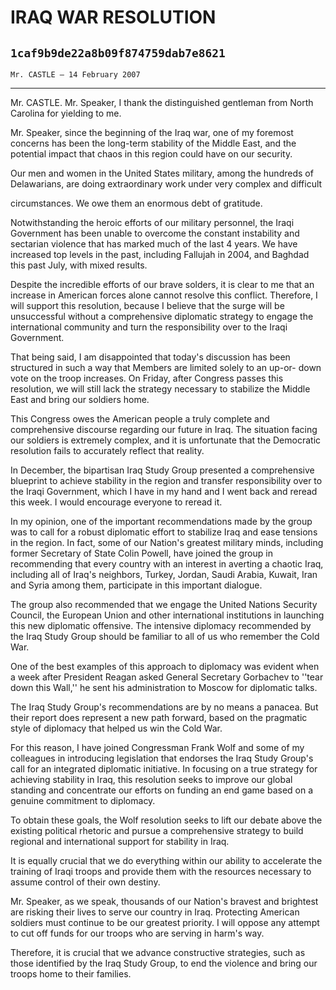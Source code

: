 # IRAQ WAR RESOLUTION
## `1caf9b9de22a8b09f874759dab7e8621`
`Mr. CASTLE — 14 February 2007`

---


Mr. CASTLE. Mr. Speaker, I thank the distinguished gentleman from 
North Carolina for yielding to me.

Mr. Speaker, since the beginning of the Iraq war, one of my foremost 
concerns has been the long-term stability of the Middle East, and the 
potential impact that chaos in this region could have on our security.

Our men and women in the United States military, among the hundreds 
of Delawarians, are doing extraordinary work under very complex and 
difficult


circumstances. We owe them an enormous debt of gratitude.

Notwithstanding the heroic efforts of our military personnel, the 
Iraqi Government has been unable to overcome the constant instability 
and sectarian violence that has marked much of the last 4 years. We 
have increased top levels in the past, including Fallujah in 2004, and 
Baghdad this past July, with mixed results.

Despite the incredible efforts of our brave solders, it is clear to 
me that an increase in American forces alone cannot resolve this 
conflict. Therefore, I will support this resolution, because I believe 
that the surge will be unsuccessful without a comprehensive diplomatic 
strategy to engage the international community and turn the 
responsibility over to the Iraqi Government.

That being said, I am disappointed that today's discussion has been 
structured in such a way that Members are limited solely to an up-or-
down vote on the troop increases. On Friday, after Congress passes this 
resolution, we will still lack the strategy necessary to stabilize the 
Middle East and bring our soldiers home.

This Congress owes the American people a truly complete and 
comprehensive discourse regarding our future in Iraq. The situation 
facing our soldiers is extremely complex, and it is unfortunate that 
the Democratic resolution fails to accurately reflect that reality.

In December, the bipartisan Iraq Study Group presented a 
comprehensive blueprint to achieve stability in the region and transfer 
responsibility over to the Iraqi Government, which I have in my hand 
and I went back and reread this week. I would encourage everyone to 
reread it.

In my opinion, one of the important recommendations made by the group 
was to call for a robust diplomatic effort to stabilize Iraq and ease 
tensions in the region. In fact, some of our Nation's greatest military 
minds, including former Secretary of State Colin Powell, have joined 
the group in recommending that every country with an interest in 
averting a chaotic Iraq, including all of Iraq's neighbors, Turkey, 
Jordan, Saudi Arabia, Kuwait, Iran and Syria among them, participate in 
this important dialogue.

The group also recommended that we engage the United Nations Security 
Council, the European Union and other international institutions in 
launching this new diplomatic offensive. The intensive diplomacy 
recommended by the Iraq Study Group should be familiar to all of us who 
remember the Cold War.

One of the best examples of this approach to diplomacy was evident 
when a week after President Reagan asked General Secretary Gorbachev to 
''tear down this Wall,'' he sent his administration to Moscow for 
diplomatic talks.

The Iraq Study Group's recommendations are by no means a panacea. But 
their report does represent a new path forward, based on the pragmatic 
style of diplomacy that helped us win the Cold War.

For this reason, I have joined Congressman Frank Wolf and some of my 
colleagues in introducing legislation that endorses the Iraq Study 
Group's call for an integrated diplomatic initiative. In focusing on a 
true strategy for achieving stability in Iraq, this resolution seeks to 
improve our global standing and concentrate our efforts on funding an 
end game based on a genuine commitment to diplomacy.

To obtain these goals, the Wolf resolution seeks to lift our debate 
above the existing political rhetoric and pursue a comprehensive 
strategy to build regional and international support for stability in 
Iraq.

It is equally crucial that we do everything within our ability to 
accelerate the training of Iraqi troops and provide them with the 
resources necessary to assume control of their own destiny.

Mr. Speaker, as we speak, thousands of our Nation's bravest and 
brightest are risking their lives to serve our country in Iraq. 
Protecting American soldiers must continue to be our greatest priority. 
I will oppose any attempt to cut off funds for our troops who are 
serving in harm's way.

Therefore, it is crucial that we advance constructive strategies, 
such as those identified by the Iraq Study Group, to end the violence 
and bring our troops home to their families.

